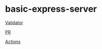 # basic-express-server

[Validator](https://validator-pez4.onrender.com/)

[PR](https://github.com/BasharIrani23/basic-express-server/pull/1)

[Actions](https://github.com/BasharIrani23/basic-express-server/actions)
